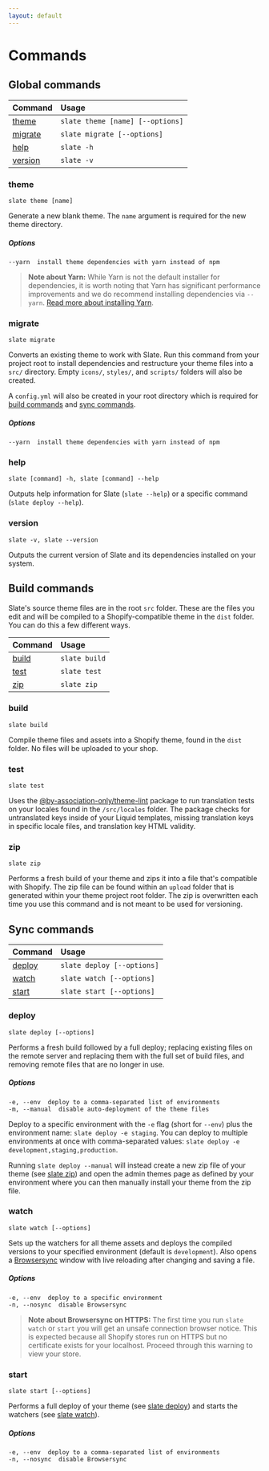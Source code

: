 ```yaml
---
layout: default
---
```


# Commands

## Global commands

| Command | Usage |
| :------ | :---- |
| [theme](#theme) | `slate theme [name] [--options]` |
| [migrate](#migrate) | `slate migrate [--options]` |
| [help](#help) | `slate -h` |
| [version](#version) | `slate -v` |

### theme

```
slate theme [name]
```

Generate a new blank theme. The `name` argument is required for the new theme directory.

##### Options
```
--yarn  install theme dependencies with yarn instead of npm
```

> **Note about Yarn:** While Yarn is not the default installer for dependencies, it is worth noting that Yarn has significant performance improvements and we do recommend installing dependencies via `--yarn`. [Read more about installing Yarn](https://yarnpkg.com/en/docs/install).

### migrate
```
slate migrate
```

Converts an existing theme to work with Slate. Run this command from your project root to install dependencies and restructure your theme files into a `src/` directory. Empty `icons/`, `styles/`, and `scripts/` folders will also be created.  

A `config.yml` will also be created in your root directory which is required for [build commands](#build-commands) and [sync commands](#sync-commands).

##### Options
```
--yarn  install theme dependencies with yarn instead of npm
```

### help

```
slate [command] -h, slate [command] --help
```

Outputs help information for Slate (`slate --help`) or a specific command (`slate deploy --help`).

### version

```
slate -v, slate --version
```

Outputs the current version of Slate and its dependencies installed on your system.

## Build commands

Slate's source theme files are in the root `src` folder. These are the files you edit and will be compiled to a Shopify-compatible theme in the `dist` folder. You can do this a few different ways.

| Command | Usage |
| :------ | :---- |
| [build](#build) | `slate build` |
| [test](#test) | `slate test` |
| [zip](#zip) | `slate zip` |

### build

```
slate build
```

Compile theme files and assets into a Shopify theme, found in the `dist` folder. No files will be uploaded to your shop.

### test

```
slate test
```

Uses the [@by-association-only/theme-lint](https://github.com/Shopify/theme-lint) package to run translation tests on your locales found in the `/src/locales` folder. The package checks for untranslated keys inside of your Liquid templates, missing translation keys in specific locale files, and translation key HTML validity.

### zip

```
slate zip
```

Performs a fresh build of your theme and zips it into a file that's compatible with Shopify. The zip file can be found within an `upload` folder that is generated within your theme project root folder. The zip is overwritten each time you use this command and is not meant to be used for versioning.

## Sync commands

| Command | Usage |
| :------ | :---- |
| [deploy](#deploy) | `slate deploy [--options]` |
| [watch](#watch) | `slate watch [--options]` |
| [start](#start) | `slate start [--options]` |

### deploy

```
slate deploy [--options]
```

Performs a fresh build followed by a full deploy; replacing existing files on the remote server and replacing them with the full set of build files, and removing remote files that are no longer in use.

##### Options

```
-e, --env  deploy to a comma-separated list of environments
-m, --manual  disable auto-deployment of the theme files
```

Deploy to a specific environment with the `-e` flag (short for `--env`) plus the environment name: `slate deploy -e staging`.  You can deploy to multiple environments at once with comma-separated values: `slate deploy -e development,staging,production`.

Running `slate deploy --manual` will instead create a new zip file of your theme (see [slate zip](#zip)) and open the admin themes page as defined by your environment where you can then manually install your theme from the zip file.

### watch

```
slate watch [--options]
```

Sets up the watchers for all theme assets and deploys the compiled versions to your specified environment (default is `development`). Also opens a [Browsersync](https://browsersync.io/) window with live reloading after changing and saving a file.

##### Options
```
-e, --env  deploy to a specific environment
-n, --nosync  disable Browsersync
```

> **Note about Browsersync on HTTPS:** The first time you run `slate watch` or `start` you will get an unsafe connection browser notice. This is expected because all Shopify stores run on HTTPS but no certificate exists for your localhost. Proceed through this warning to view your store.

### start

```
slate start [--options]
```

Performs a full deploy of your theme (see [slate deploy](#deploy)) and starts the watchers (see [slate watch](#watch)).

##### Options
```
-e, --env  deploy to a comma-separated list of environments
-n, --nosync  disable Browsersync
```
